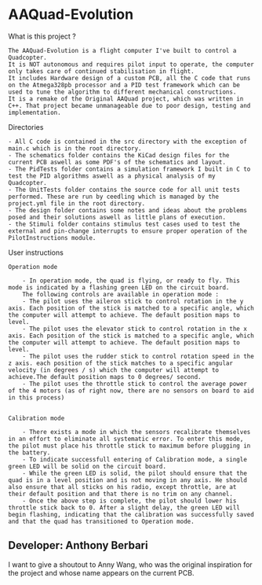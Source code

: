 # AAQuad-Evolution



What is this project ?

	The AAQuad-Evolution is a flight computer I've built to control a Quadcopter. 
	It is NOT autonomous and requires pilot input to operate, the computer only takes care of continued stabilisation in flight. 
	It includes Hardware design of a custom PCB, all the C code that runs on the Atmega328pb processor and a PID test framework which can be used to tune the algorithm to different mechanical constructions. 
	It is a remake of the Original AAQuad project, which was written in C++. That project became unmanageable due to poor design, testing and implementation.



Directories

	- All C code is contained in the src directory with the exception of main.c which is in the root directory.
	- The schematics folder contains the KiCad design files for the current PCB aswell as some PDF's of the schematics and layout.
	- The PidTests folder contains a simulation framework I built in C to test the PID algorithms aswell as a physical analysis of my Quadcopter.
	- The UnitTests folder contains the source code for all unit tests performed. These are run by ceedling which is managed by the project.yml file in the root directory.
	- The design folder contains some notes and ideas about the problems posed and their solutions aswell as little plans of execution.
	- the Stimuli folder contains stimulus test cases used to test the external and pin-change interrupts to ensure proper operation of the PilotInstructions module.




User instructions 

	Operation mode

		- In operation mode, the quad is flying, or ready to fly. This mode is indicated by a flashing green LED on the circuit board.
		The following controls are available in operation mode :
		- The pilot uses the aileron stick to control rotation in the y axis. Each position of the stick is matched to a specific angle, which the computer will attempt to achieve. The default position maps to level.
		- The pilot uses the elevator stick to control rotation in the x axis. Each position of the stick is matched to a specific angle, which the computer will attempt to achieve. The default position maps to level.
		- The pilot uses the rudder stick to control rotation speed in the z axis. each position of the stick matches to a specific angular velocity (in degrees / s) which the computer will attempt to achieve.The default position maps to 0 degrees/ second.
		- The pilot uses the throttle stick to control the average power of the 4 motors (as of right now, there are no sensors on board to aid in this process)


	Calibration mode

		- There exists a mode in which the sensors recalibrate themselves in an effort to eliminate all systematic error. To enter this mode, the pilot must place his throttle stick to maximum before plugging in the battery.
		- To indicate successfull entering of Calibration mode, a single green LED will be solid on the circuit board.
		- While the green LED is solid, the pilot should ensure that the quad is in a level position and is not moving in any axis. He should also ensure that all sticks on his radio, except throttle, are at their default position and that there is no trim on any channel.
		- Once the above step is complete, the pilot should lower his throttle stick back to 0. After a slight delay, the green LED will begin flashing, indicating that the calibration was successfully saved and that the quad has transitioned to Operation mode.



## Developer: Anthony Berbari


I want to give a shoutout to Anny Wang, who was the original inspiration for the project and whose name appears on the current PCB. 